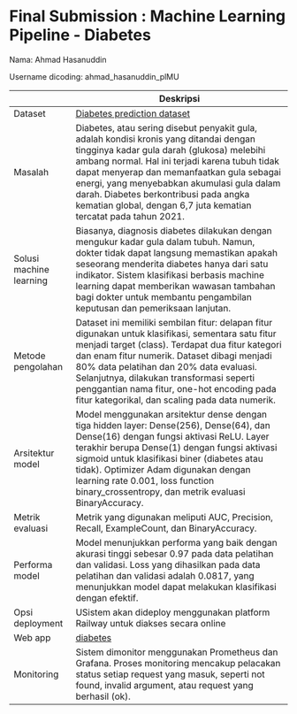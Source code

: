 # Final Submission : Machine Learning Pipeline - Diabetes 
Nama: Ahmad Hasanuddin

Username dicoding: ahmad_hasanuddin_plMU



| | Deskripsi |
| ----------- | ----------- |
| Dataset | [Diabetes prediction dataset](https://www.kaggle.com/datasets/iammustafatz/diabetes-prediction-dataset) |
| Masalah | Diabetes, atau sering disebut penyakit gula, adalah kondisi kronis yang ditandai dengan tingginya kadar gula darah (glukosa) melebihi ambang normal. Hal ini terjadi karena tubuh tidak dapat menyerap dan memanfaatkan gula sebagai energi, yang menyebabkan akumulasi gula dalam darah. Diabetes berkontribusi pada angka kematian global, dengan 6,7 juta kematian tercatat pada tahun 2021. |
| Solusi machine learning | Biasanya, diagnosis diabetes dilakukan dengan mengukur kadar gula dalam tubuh. Namun, dokter tidak dapat langsung memastikan apakah seseorang menderita diabetes hanya dari satu indikator. Sistem klasifikasi berbasis machine learning dapat memberikan wawasan tambahan bagi dokter untuk membantu pengambilan keputusan dan pemeriksaan lanjutan. |
| Metode pengolahan | Dataset ini memiliki sembilan fitur: delapan fitur digunakan untuk klasifikasi, sementara satu fitur menjadi target (class). Terdapat dua fitur kategori dan enam fitur numerik. Dataset dibagi menjadi 80% data pelatihan dan 20% data evaluasi. Selanjutnya, dilakukan transformasi seperti penggantian nama fitur, one-hot encoding pada fitur kategorikal, dan scaling pada data numerik. |
| Arsitektur model | Model menggunakan arsitektur dense dengan tiga hidden layer: Dense(256), Dense(64), dan Dense(16) dengan fungsi aktivasi ReLU. Layer terakhir berupa Dense(1) dengan fungsi aktivasi sigmoid untuk klasifikasi biner (diabetes atau tidak). Optimizer Adam digunakan dengan learning rate 0.001, loss function binary_crossentropy, dan metrik evaluasi BinaryAccuracy. |
| Metrik evaluasi | Metrik yang digunakan meliputi AUC, Precision, Recall, ExampleCount, dan BinaryAccuracy. |
| Performa model | Model menunjukkan performa yang baik dengan akurasi tinggi sebesar 0.97 pada data pelatihan dan validasi. Loss yang dihasilkan pada data pelatihan dan validasi adalah 0.0817, yang menunjukkan model dapat melakukan klasifikasi dengan efektif. |
| Opsi deployment | USistem akan dideploy menggunakan platform Railway untuk diakses secara online |
| Web app | [diabetes](streamlitbaru1-production.up.railway.app)|
| Monitoring |Sistem dimonitor menggunakan Prometheus dan Grafana. Proses monitoring mencakup pelacakan status setiap request yang masuk, seperti not found, invalid argument, atau request yang berhasil (ok).|
